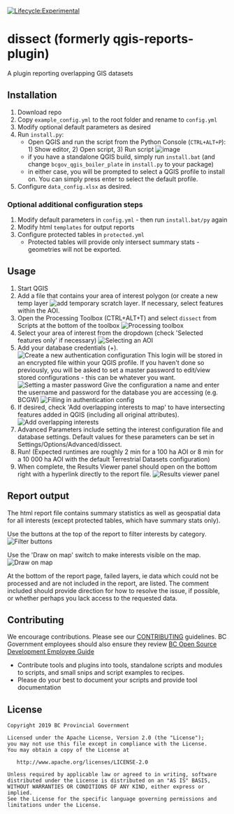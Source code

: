 [![Lifecycle:Experimental](https://img.shields.io/badge/Lifecycle-Experimental-339999)](<Redirect-URL>)
# dissect (formerly qgis-reports-plugin)
A plugin reporting overlapping GIS datasets

## Installation
1. Download repo
2. Copy `example_config.yml` to the root folder and rename to `config.yml`
3. Modify optional default parameters as desired
4. Run `install.py`:
    - Open QGIS and run the script from the Python Console (`CTRL+ALT+P`): 1) Show editor, 2) Open script, 3) Run script
    ![image](https://user-images.githubusercontent.com/38586679/175171494-0aa1e977-ed1f-49f0-b31d-d0f33d5deee0.png)
    - if you have a standalone QGIS build, simply run `install.bat` (and change `bcgov_qgis_boiler_plate` in `install.py` to your package)
    - in either case, you will be prompted to select a QGIS profile to install on. You can simply press enter to select the default profile.
5. Configure `data_config.xlsx` as desired. 
<!-- TODO - add more explanation on data config. -->

### Optional additional configuration steps
1. Modify default parameters in `config.yml` - then run `install.bat/py` again
2. Modify html `templates` for output reports
3. Configure protected tables in `protected.yml`
    - Protected tables will provide only intersect summary stats - geometries will not be exported.

## Usage
1. Start QGIS
2. Add a file that contains your area of interest polygon (or create a new temp layer ![add temporary scratch layer](https://user-images.githubusercontent.com/38586679/177222992-26296bd0-e5fb-4f2f-9a70-5b1aa700de27.png). If necessary, select features within the AOI.
3. Open the Processing Toolbox (CTRL+ALT+T) and select `dissect` from Scripts at the bottom of the toolbox
![Processing toolbox](https://user-images.githubusercontent.com/38586679/177223206-ca622e66-5db8-4a51-af80-df61e8caf1df.png)
4. Select your area of interest from the dropdown (check 'Selected features only' if necessary)
![Selecting an AOI](https://user-images.githubusercontent.com/38586679/177374788-f756326c-eb65-4dcc-911e-ab142aeffbf4.png)
5. Add your database credentials (+).  
![Create a new authentication configuration](https://user-images.githubusercontent.com/38586679/177375117-ceb17315-fd07-4aed-805e-bfb7d087aa47.png)
This login will be stored in an encrypted file within your QGIS profile. If you haven't done so previously, you will be asked to set a master password to edit/view stored configurations - this can be whatever you want.
![Setting a master password](https://user-images.githubusercontent.com/38586679/177377128-dd3c051d-5dd7-4f45-b0f0-fd495d348ea5.png)
Give the configuration a name and enter the username and password for the database you are accessing (e.g. BCGW)
![Filling in authentication config](https://user-images.githubusercontent.com/38586679/177375401-11d08a33-5465-414f-835e-d5d317d6bc05.png)
6. If desired, check 'Add overlapping interests to map' to have intersecting features added in QGIS (including all original attributes).
![Add overlapping interests](https://user-images.githubusercontent.com/38586679/177377485-1dd734a9-06f8-44e0-9316-aa52340d783b.png)
7. Advanced Parameters include setting the interest configuration file and database settings. Default values for these parameters can be set in Settings/Options/Advanced/dissect.
8. Run! (Expected runtimes are roughly 2 min for a 100 ha AOI or 8 min for a 10 000 ha AOI with the default Terrestrial Datasets configuration)
9. When complete, the Results Viewer panel should open on the bottom right with a hyperlink directly to the report file.
![Results viewer panel](https://user-images.githubusercontent.com/38586679/177389872-c55e4cf4-e0e1-4553-8622-44ad9c951e89.png)

## Report output
The html report file contains summary statistics as well as geospatial data for all interests (except protected tables, which have summary stats only).

Use the buttons at the top of the report to filter interests by category.
![Filter buttons](https://user-images.githubusercontent.com/38586679/177390507-469f28d5-7507-4057-856f-cb910a36a486.png)

Use the 'Draw on map' switch to make interests visible on the map.
![Draw on map](https://user-images.githubusercontent.com/38586679/177390793-9de875e4-67ee-4916-b0fd-f6c9ac491651.png)

At the bottom of the report page, failed layers, ie data which could not be processed and are not included in the report, are listed. The comment included should provide direction for how to resolve the issue, if possible, or whether perhaps you lack access to the requested data.

## Contributing
We encourage contributions. Please see our [CONTRIBUTING](https://github.com/bcgov/gis-pantry/blob/master/CONTRIBUTING.md) guidelines. BC Government employees should also ensure they review [BC Open Source Development Employee Guide](https://github.com/bcgov/BC-Policy-Framework-For-GitHub/blob/master/BC-Open-Source-Development-Employee-Guide/README.md) 
* Contribute tools and plugins into tools, standalone scripts and modules to scripts, and small snips and script examples to recipes.
* Please do your best to document your scripts and provide tool documentation 

## License
    Copyright 2019 BC Provincial Government

    Licensed under the Apache License, Version 2.0 (the "License");
    you may not use this file except in compliance with the License.
    You may obtain a copy of the License at

       http://www.apache.org/licenses/LICENSE-2.0

    Unless required by applicable law or agreed to in writing, software
    distributed under the License is distributed on an "AS IS" BASIS,
    WITHOUT WARRANTIES OR CONDITIONS OF ANY KIND, either express or implied.
    See the License for the specific language governing permissions and
    limitations under the License.
